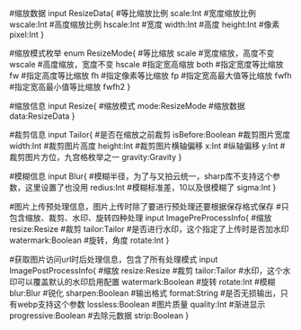 #缩放数据
input ResizeData{
    #等比缩放比例
    scale:Int
    #宽度缩放比例
    wscale:Int
    #高度缩放比例
    hscale:Int
    #宽度
    width:Int
    #高度
    height:Int
    #像素
    pixel:Int
}

#缩放模式枚举
enum ResizeMode{
    #等比缩放
    scale
    #宽度缩放，高度不变
    wscale
    #高度缩放，宽度不变
    hscale
    #指定宽高缩放
    both
    #指定宽度等比缩放
    fw
    #指定高度等比缩放
    fh
    #指定像素等比缩放
    fp
    #指定宽高最大值等比缩放
    fwfh
    #指定宽高最小值等比缩放
    fwfh2
}

#缩放信息
input Resize{
    #缩放模式
    mode:ResizeMode
    #缩放数据
    data:ResizeData
}

#裁剪信息
input Tailor{
    #是否在缩放之前裁剪
    isBefore:Boolean
    #裁剪图片宽度
    width:Int
    #裁剪图片高度
    height:Int
    #裁剪图片横轴偏移
    x:Int
    #纵轴偏移
    y:Int
    #裁剪图片方位，九宫格枚举之一
    gravity:Gravity
}

#模糊信息
input Blur{
    #模糊半径，为了与又拍云统一，sharp库不支持这个参数，这里设置了也没用
    redius:Int
    #模糊标准差，10以及很模糊了
    sigma:Int
}


#图片上传预处理信息，图片上传时除了要进行预处理还要根据保存格式保存
#只包含缩放、裁剪、水印、旋转四种处理
input ImagePreProcessInfo{
    #缩放
    resize:Resize
    #裁剪
    tailor:Tailor
    #是否进行水印，这个指定了上传时是否加水印
    watermark:Boolean
    #旋转，角度
    rotate:Int
}

#获取图片访问url时后处理信息，包含了所有处理模式
input ImagePostProcessInfo{
    #缩放
    resize:Resize
    #裁剪
    tailor:Tailor
    #水印，这个水印可以覆盖默认的水印启用配置
    watermark:Boolean
    #旋转
    rotate:Int
    #模糊
    blur:Blur
    #锐化
    sharpen:Boolean
    #输出格式
    format:String
    #是否无损输出，只有webp支持这个参数
    lossless:Boolean
    #图片质量
    quality:Int
    #渐进显示
    progressive:Boolean
    #去除元数据
    strip:Boolean
}
